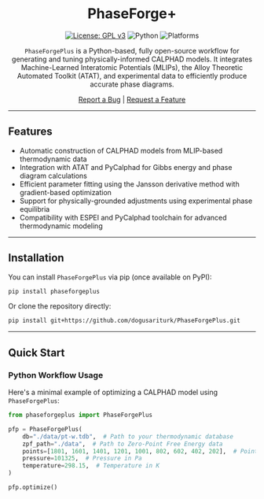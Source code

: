 <div align="center">

# PhaseForge+

[![License: GPL v3](https://img.shields.io/badge/License-GPLv3-blue.svg)](https://opensource.org/license/gpl-3-0)
![Python](https://img.shields.io/badge/python-3.11-blue)
![Platforms](https://img.shields.io/badge/platform-linux%20%7C%20macos%20%7C%20windows-lightgrey)

`PhaseForgePlus` is a Python-based, fully open-source workflow for generating and tuning physically-informed CALPHAD models. It integrates Machine-Learned Interatomic Potentials (MLIPs), the Alloy Theoretic Automated Toolkit (ATAT), and experimental data to efficiently produce accurate phase diagrams.

<p>
  <a href="https://github.com/dogusariturk/PhaseForgePlus/issues/new?labels=bug">Report a Bug</a> |
  <a href="https://github.com/dogusariturk/PhaseForgePlus/issues/new?labels=enhancement">Request a Feature</a>
</p>

</div>

---

## Features

* Automatic construction of CALPHAD models from MLIP-based thermodynamic data
* Integration with ATAT and PyCalphad for Gibbs energy and phase diagram calculations
* Efficient parameter fitting using the Jansson derivative method with gradient-based optimization
* Support for physically-grounded adjustments using experimental phase equilibria
* Compatibility with ESPEI and PyCalphad toolchain for advanced thermodynamic modeling

---

## Installation

You can install `PhaseForgePlus` via pip (once available on PyPI):

```sh
pip install phaseforgeplus
```

Or clone the repository directly:

```sh
pip install git+https://github.com/dogusariturk/PhaseForgePlus.git
```

---

## Quick Start

### Python Workflow Usage

Here's a minimal example of optimizing a CALPHAD model using `PhaseForgePlus`:

```python
from phaseforgeplus import PhaseForgePlus

pfp = PhaseForgePlus(
    db="./data/pt-w.tdb",  # Path to your thermodynamic database
    zpf_path="./data",  # Path to Zero-Point Free Energy data
    points=[1801, 1601, 1401, 1201, 1001, 802, 602, 402, 202],  # Points for optimization
    pressure=101325,  # Pressure in Pa
    temperature=298.15,  # Temperature in K
)

pfp.optimize()
```
